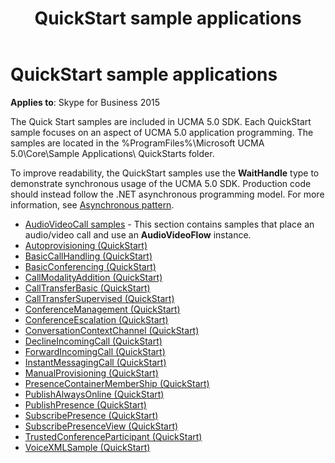 ﻿---
title: QuickStart sample applications
TOCTitle: QuickStart sample applications
ms:assetid: 3186fd60-eefc-4c62-bf06-413dc1512e0c
ms:mtpsurl: https://msdn.microsoft.com/en-us/library/Dn466129(v=office.16)
ms:contentKeyID: 65240070
ms.date: 07/27/2015
mtps_version: v=office.16
---

# QuickStart sample applications

**Applies to**: Skype for Business 2015

The Quick Start samples are included in UCMA 5.0 SDK. Each QuickStart sample focuses on an aspect of UCMA 5.0 application programming. The samples are located in the %ProgramFiles%\\Microsoft UCMA 5.0\\Core\\Sample Applications\\ QuickStarts folder.

To improve readability, the QuickStart samples use the **WaitHandle** type to demonstrate synchronous usage of the UCMA 5.0 SDK. Production code should instead follow the .NET asynchronous programming model. For more information, see [Asynchronous pattern](asynchronous-pattern.md).

- [AudioVideoCall samples](audiovideocall-samples.md) - This section contains samples that place an audio/video call and use an **AudioVideoFlow** instance.
- [Autoprovisioning (QuickStart)](autoprovisioning-quickstart.md)
- [BasicCallHandling (QuickStart)](basiccallhandling-quickstart.md)
- [BasicConferencing (QuickStart)](basicconferencing-quickstart.md)
- [CallModalityAddition (QuickStart)](callmodalityaddition-quickstart.md)
- [CallTransferBasic (QuickStart)](calltransferbasic-quickstart.md)
- [CallTransferSupervised (QuickStart)](calltransfersupervised-quickstart.md)
- [ConferenceManagement (QuickStart)](conferencemanagement-quickstart.md)
- [ConferenceEscalation (QuickStart)](conferenceescalation-quickstart.md)
- [ConversationContextChannel (QuickStart)](conversationcontextchannel-quickstart.md)
- [DeclineIncomingCall (QuickStart)](declineincomingcall-quickstart.md)
- [ForwardIncomingCall (QuickStart)](forwardincomingcall-quickstart.md)
- [InstantMessagingCall (QuickStart)](instantmessagingcall-quickstart.md)
- [ManualProvisioning (QuickStart)](manualprovisioning-quickstart.md)
- [PresenceContainerMemberShip (QuickStart)](presencecontainermembership-quickstart.md)
- [PublishAlwaysOnline (QuickStart)](publishalwaysonline-quickstart.md)
- [PublishPresence (QuickStart)](publishpresence-quickstart.md)
- [SubscribePresence (QuickStart)](subscribepresence-quickstart.md)
- [SubscribePresenceView (QuickStart)](subscribepresenceview-quickstart.md)
- [TrustedConferenceParticipant (QuickStart)](trustedconferenceparticipant-quickstart.md)
- [VoiceXMLSample (QuickStart)](voicexmlsample-quickstart.md)

